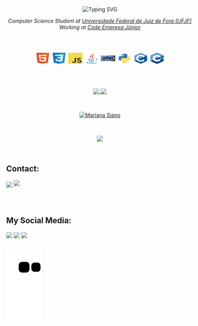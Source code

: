 <div align="center">
  <img src="https://readme-typing-svg.herokuapp.com?color=%FF00FF&center=true&vCenter=true&lines=Hey%2C+I'm+Kleiton+Ewerton!" alt="Typing SVG">
  <!-- <a href="https://ibb.co/QMtBC5L"><img align="right" src="https://i.ibb.co/Hq3vxJ6/209b22123451e5e45fe0e99d35e1f2ae.jpg" height="200px" alt="Kleiton-Pictures" border="0"></a><br /><a target='_blank' href='https://pt-br.imgbb.com/'></a><br /> -->
</div>

<p align="center">
  <em>Computer Science Student at <a href="https://www2.ufjf.br/ufjf/">Universidade Federal de Juiz de Fora (UFJF)</a> <br>
  <em>Working at  <a href="https://codejr.com.br/" target="_blank">Code Empresa Júnior</a></em>
</em></p>

<br>

##

<div style="display: inline_block" align="center">
  <img align="center" alt="HTML" height="30" width="40" src="https://raw.githubusercontent.com/devicons/devicon/master/icons/html5/html5-original.svg">
  <img align="center" alt="CSS" height="30" width="40" src="https://raw.githubusercontent.com/devicons/devicon/master/icons/css3/css3-original.svg">
  <img align="center" alt="JavaScript" height="30" width="40" src="https://raw.githubusercontent.com/devicons/devicon/master/icons/javascript/javascript-original.svg">
  <img align="center" alt="JAVA" height="30" width="40" src="https://raw.githubusercontent.com/devicons/devicon/master/icons/java/java-original.svg">
  <img align="center" alt="PHP" height="30" width="40" src="https://raw.githubusercontent.com/devicons/devicon/master/icons/php/php-original.svg">
  <img align="center" alt="PYTHON" height="30" width="40" src="https://raw.githubusercontent.com/devicons/devicon/master/icons/python/python-original.svg">
  <img align="center" alt="C" height="30" width="40" src="https://raw.githubusercontent.com/devicons/devicon/master/icons/c/c-original.svg">
  <img align="center" alt="C++" height="30" width="40" src="https://raw.githubusercontent.com/devicons/devicon/master/icons/cplusplus/cplusplus-original.svg">
</div>

<br>
<br>

##

 <p align="center">
  <a href="https://github.com/KleitonEwerton/github-readme-stats">
    <img align="center" src="https://github-readme-stats.vercel.app/api?username=KleitonEwerton&count_private=true&show_icons=true&theme=monokai" width="438px" />
  </a>


  <a href="https://github.com/KleitonEwerton/github-stats">
    <img align="center" src="https://github-readme-stats.vercel.app/api/top-langs/?username=KleitonEwerton&layout=compact&theme=monokai" height="180px"/>
  </a>
 <p>
 
 <br>
 
  <p align="center">
   <a href="https://github.com/KleitonEwerton/github-readme-stats">
      <img align="center" src="https://github-readme-streak-stats.herokuapp.com/?user=KleitonEwerton&theme=monokai" alt="Mariana Siano"/>
   </a>
 <p>

<br>

<p align="center">
  
  <a href="https://github.com/KleitonEwerton" alt="Git Graph">
    <img height="250px" width="auto" align="center" src="https://activity-graph.herokuapp.com/graph?username=KleitonEwerton&theme=monokai" />
  </a>

</p>
 
 <br>

##

 <h2>Contact:</h2>
<div>
  
  <a href = "mailto:kleitonewertonoliveira@gmail.com"><img align="center" src="https://img.shields.io/badge/-Gmail-%23333?style=for-the-badge&logo=gmail&logoColor=red" target="_blank"></a>
  <a href="https://api.whatsapp.com/send?phone=5532988443907&text=Hello" target="blank"><img src="https://img.shields.io/badge/WhatsApp-25D366?style=for-the-badge&logo=whatsapp&logoColor=white" target="_blank"></a>
  
</div>
  
  ##

<br>

<h2>My Social Media:</h2>
<div style="display: inline_block">
  
  <a href="https://www.linkedin.com/in/kleiton-ewerton/" target="blank"><img align="center" src="https://img.shields.io/badge/LinkedIn-0077B5?style=for-the-badge&logo=linkedin&logoColor=white" target="_blank"></a>
  <a href="https://instagram.com/kleitonewerton" target="_blank"><img align="center" src="https://img.shields.io/badge/-Instagram-%23E4405F?style=for-the-badge&logo=instagram&logoColor=white" target="_blank"></a>
 <a href="https://fb.com/kleitonewerton" target="blank"><img align="center" src="https://img.shields.io/badge/Facebook-1877F2?style=for-the-badge&logo=facebook&logoColor=white" target="_blank"></a>
  
 
</div>
 
 ##

![Snake animation](https://github.com/KleitonEwerton/KleitonEwerton/blob/output/github-contribution-grid-snake.svg)

</div>
